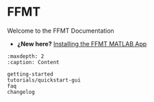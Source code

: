 # FFMT

Welcome to the FFMT Documentation

- **¿New here?**
  [Installing the FFMT MATLAB App](getting-started.md)


```{toctree}
:maxdepth: 2
:caption: Content

getting-started
tutorials/quickstart-gui
faq
changelog
